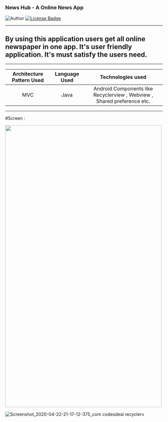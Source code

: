 ### News Hub - A Online News App
![Author](https://img.shields.io/badge/author-AIFahim-orange)
[![License Badge](https://img.shields.io/badge/license-GPL%203.0-blue)](https://github.com/AIFahim/Camera_Beautify_AI_Face_Recognized_APP/blob/master/LICENSE)


<hr>

## By using this application users get all online newspaper in one app. It's user friendly application. It's must satisfy the users need.

<hr>

 Architecture Pattern Used             |   Language Used   |   Technologies used     
:-------------------------:|:------------------------:|:------------------------:
MVC | Java | Android Components like Recyclerview ,  Webview , Shared preference etc.


<hr>

#Screen :  

<img src = "https://user-images.githubusercontent.com/33654834/80000486-02eecf80-84df-11ea-985e-07c04ceb1230.jpg" width="500" height="900" /> 


![Screenshot_2020-04-22-21-17-12-375_com codesdeal recyclerv](https://user-images.githubusercontent.com/33654834/80000486-02eecf80-84df-11ea-985e-07c04ceb1230.jpg)    
 
